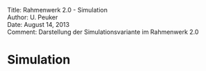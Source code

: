 Title:   Rahmenwerk 2.0 - Simulation  
Author:  U. Peuker  
Date:    August 14, 2013  
Comment: Darstellung der Simulationsvariante im Rahmenwerk 2.0

Simulation
==========
